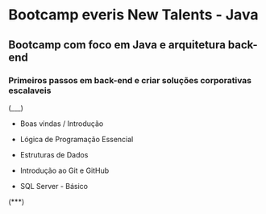 # Bootcamp everis New Talents - Java

## Bootcamp com foco em Java e arquitetura back-end

### Primeiros passos em back-end e criar soluções corporativas escalaveis

(___)

- Boas vindas / Introdução

- Lógica de Programação Essencial

- Estruturas de Dados

- Introdução ao Git e GitHub

- SQL Server - Básico

(***)
